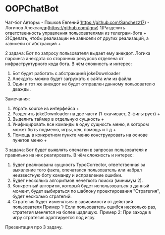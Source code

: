# OOPChatBot
Чат-бот 
Авторы: - Пашков Евгений(https://github.com/Sanchezz17) - Логинов Александр(https://github.com/lgnv)
1)Разделить ответственность управления пользователями из телеграм-бота +
2)Сделать, чтобы реализации не зависели от других реализаций, а зависели от абстракций +

2 задача:
Бот по запросу пользователя выдает ему анекдот. 
Логика парсинга анекдота со сторонних ресурсов отделена от инфраструктурного кода бота.
В чём сложность и интерес:
1. Бот будет работать с абстракцией jokeDownloader
2. Анекдоты можно будет загружать с сайта или из файла
3. Один и тот же анекдот не будет отправлен данному пользователю дважды.

Замечания:
1. Убрать source из интерфейса +
2. Разделить jokeDownloader на две части (1-скачивает, 2-фильтрует) +
3. Выделить таймер в отдельную сущность +
4. Унифицировать все команды в одну сущность меню, в котором может быть подменю, игры,
кек, помощь и т д +
5. Помощь в конкретном пункте меню конструировать на основе пунктов меню +

3 задача: Бот будет выявлять опечатки в запросах пользователя и правильно на них реагировать.
В чём сложность и интерес:
1. Будет реализована сущность TypoCorrector, ответственная за выявление того факта, опечатался пользователь или набрал неизвестную боту команду
и исправление ошибки.
2. Будет несколько алгоритмов нечеткого поиска (минимум 2).
3. Конкретный алгоритм, который будет использоваться в данный момент,
    будет выбираться по шаблону проектирования "Стратегия", будет несколько стратегий.
4. Стратегия будет изменяться в зависимости от действий пользователя
    Пример 1: Если пользователь ошибся несколько раз, стратегия меняется на более щадящую.
    Пример 2: При заходе в игру стратегия адаптируется под игру.

Презентация про 3 задачу.